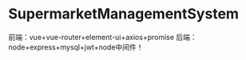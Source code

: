 # SupermarketManagementSystem
前端：vue+vue-router+element-ui+axios+promise 后端：node+express+mysql+jwt+node中间件！
